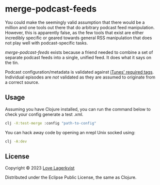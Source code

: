 # merge-podcast-feeds

You could make the seemingly valid assumption that there would be a
million and one tools out there that do arbitrary podcast feed
manipulation. However, this is apparently false, as the few tools
that exist are either incredibly specific or geared towards general
RSS manipulation that does not play well with podcast-specific tasks.

_merge-podcast-feeds_ exists because a friend needed to combine a set 
of separate podcast feeds into a single, unified feed. It does what
it says on the tin.

Podcast configuration/metadata is validated against [iTunes' required tags](https://help.apple.com/itc/podcasts_connect/#/itcb54353390).
Individual episodes are _not_ validated as they are assumed to originate
from a correct source.

## Usage

Assuming you have Clojure installed, you can run the command below to check your config generate a test .xml.

``` bash
clj -X:test-merge :config "path-to-config"
```

You can hack away code by opening an nrepl Unix socked using:

``` bash
clj -A:dev
```

## License

Copyright © 2023 [Love Lagerkvist](https://motform.org)

Distributed under the Eclipse Public License, the same as Clojure.

